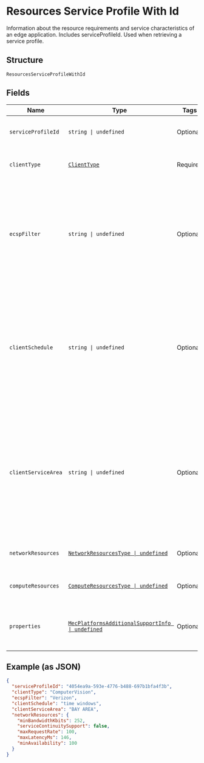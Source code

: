 
# Resources Service Profile With Id

Information about the resource requirements and service characteristics of an edge application. Includes serviceProfileId. Used when retrieving a service profile.

## Structure

`ResourcesServiceProfileWithId`

## Fields

| Name | Type | Tags | Description |
|  --- | --- | --- | --- |
| `serviceProfileId` | `string \| undefined` | Optional | Unique identifier for a service profile. |
| `clientType` | [`ClientType`](../../doc/models/client-type.md) | Required | The category of application client. |
| `ecspFilter` | `string \| undefined` | Optional | Identity of the preferred Edge Computing Service Provider.<br><br>**Constraints**: *Maximum Length*: `32`, *Pattern*: `^[A-Za-z0-9]{3,32}$` |
| `clientSchedule` | `string \| undefined` | Optional | The expected operation schedule of the application client (e.g. time windows).<br><br>**Constraints**: *Maximum Length*: `32`, *Pattern*: `^[A-Za-z0-9 ]{3,32}$` |
| `clientServiceArea` | `string \| undefined` | Optional | The expected location(s) (e.g. route) of the hosting UE during the Client's operation schedule.<br><br>**Constraints**: *Maximum Length*: `32`, *Pattern*: `^[A-Za-z0-9 ]{3,32}$` |
| `networkResources` | [`NetworkResourcesType \| undefined`](../../doc/models/network-resources-type.md) | Optional | Network resources of a service profile. |
| `computeResources` | [`ComputeResourcesType \| undefined`](../../doc/models/compute-resources-type.md) | Optional | Compute resources of a service profile. |
| `properties` | [`MecPlatformsAdditionalSupportInfo \| undefined`](../../doc/models/mec-platforms-additional-support-info.md) | Optional | Additional service support information for the MEC platform. |

## Example (as JSON)

```json
{
  "serviceProfileId": "4054ea9a-593e-4776-b488-697b1bfa4f3b",
  "clientType": "ComputerVision",
  "ecspFilter": "Verizon",
  "clientSchedule": "time windows",
  "clientServiceArea": "BAY AREA",
  "networkResources": {
    "minBandwidthKbits": 252,
    "serviceContinuitySupport": false,
    "maxRequestRate": 100,
    "maxLatencyMs": 146,
    "minAvailability": 100
  }
}
```

